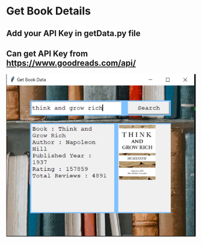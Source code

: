 # Get Book Details 

## Add your API Key in getData.py file
## Can get API Key from  https://www.goodreads.com/api/


![Result](images/Output.PNG)
